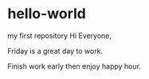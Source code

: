 # hello-world
my first repository
Hi Everyone, 

Friday is a great day to work. 

Finish work early then enjoy happy hour. 

